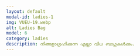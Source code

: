 ```yaml
---
layout: default
modal-id: ladies-1
img: VUEU-19.webp
alt: Ladies Bag
model: 6
category: ladies
description: നിങ്ങളാഗ്രഹിക്കുന്ന എല്ലാ വിധ ബാഗുകൾക്കും.
---
```

